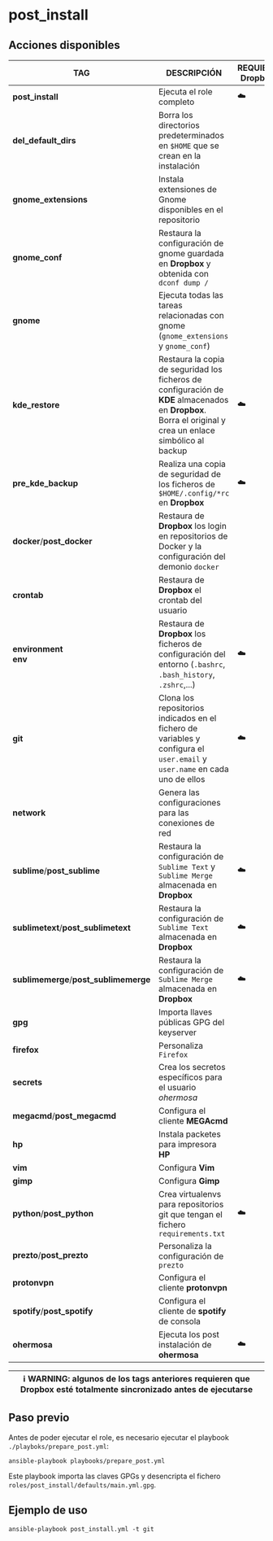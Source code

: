 # post_install

## Acciones disponibles

| **TAG** | **DESCRIPCIÓN** | **REQUIERE Dropbox** |
|------------|--------------|----------------------|
| **post_install** | Ejecuta el role completo | :cloud: |
| **del_default_dirs** | Borra los directorios predeterminados en `$HOME` que se crean en la instalación | |
| **gnome_extensions** | Instala extensiones de Gnome disponibles en el repositorio | |
| **gnome_conf** | Restaura la configuración de gnome guardada en **Dropbox** y obtenida con `dconf dump /` | |
| **gnome** | Ejecuta todas las tareas relacionadas con gnome (`gnome_extensions` y `gnome_conf`) | |
| **kde_restore** | Restaura la copia de seguridad los ficheros de configuración de **KDE** almacenados en **Dropbox**. Borra el original y crea un enlace simbólico al backup | :cloud: |
| **pre_kde_backup** | Realiza una copia de seguridad de los ficheros de `$HOME/.config/*rc` en **Dropbox** | :cloud: |
| **docker**/**post_docker** | Restaura de **Dropbox** los login en repositorios de Docker y la configuración del demonio `docker` | |
| **crontab** | Restaura de **Dropbox** el crontab del usuario | |
| **environment** <br> **env**| Restaura de **Dropbox** los ficheros de configuración del entorno (`.bashrc`, `.bash_history`, `.zshrc`,...) | :cloud: |
| **git** | Clona los repositorios indicados en el fichero de variables y configura el `user.email` y `user.name` en cada uno de ellos | :cloud: |
| **network** | Genera las configuraciones para las conexiones de red | |
| **sublime**/**post_sublime** | Restaura la configuración de `Sublime Text` y `Sublime Merge` almacenada en **Dropbox** | :cloud: |
| **sublimetext**/**post_sublimetext** | Restaura la configuración de `Sublime Text` almacenada en **Dropbox** | :cloud: |
| **sublimemerge**/**post_sublimemerge** | Restaura la configuración de `Sublime Merge` almacenada en **Dropbox** | :cloud: |
| **gpg** | Importa llaves públicas GPG del keyserver | |
| **firefox** | Personaliza `Firefox` | |
| **secrets** | Crea los secretos específicos para el usuario _ohermosa_ | |
| **megacmd**/**post_megacmd** | Configura el cliente **MEGAcmd** | |
| **hp** | Instala packetes para impresora **HP** | |
| **vim** | Configura **Vim** | |
| **gimp** | Configura **Gimp** | |
| **python**/**post_python**| Crea virtualenvs para repositorios git que tengan el fichero `requirements.txt` | :cloud: |
| **prezto**/**post_prezto** | Personaliza la configuración de `prezto` | |
| **protonvpn** | Configura el cliente **protonvpn** | |
| **spotify**/**post_spotify** | Configura el cliente de **spotify** de consola | |
| **ohermosa** | Ejecuta los post instalación de **ohermosa** | :cloud: |

| :information_source: **WARNING**: algunos de los tags anteriores requieren que **Dropbox** esté totalmente sincronizado antes de ejecutarse |
| --- |

## Paso previo

Antes de poder ejecutar el role, es necesario ejecutar el playbook `./playboks/prepare_post.yml`:

```shell
ansible-playbook playbooks/prepare_post.yml
```

Este playbook importa las claves GPGs y desencripta el fichero `roles/post_install/defaults/main.yml.gpg`.

## Ejemplo de uso

```shell
ansible-playbook post_install.yml -t git
```
